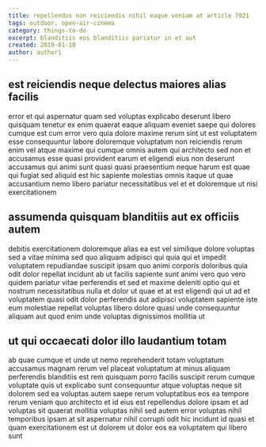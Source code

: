 ```yaml
---
title: repellendus non reiciendis nihil eaque veniam at article 7921
tags: outdoor, open-air-cinema
category: things-to-do
excerpt: blanditiis eos blanditiis pariatur in et aut
created: 2019-01-10
author: author1
---
```


## est reiciendis neque delectus maiores alias facilis

error et qui aspernatur quam sed voluptas explicabo deserunt libero quisquam tenetur ex enim quaerat eaque aliquam eveniet saepe qui dolores cumque est cum error vero quia dolore maxime rerum sint ut est voluptatem esse consequuntur labore doloremque voluptatum non reiciendis rerum enim vel atque maxime qui cumque omnis autem qui architecto sed non et accusamus esse quasi provident earum et eligendi eius non deserunt accusamus qui animi sunt quasi quasi praesentium neque harum est quae qui fugiat sed aliquid est hic sapiente molestias omnis itaque ut quae accusantium nemo libero pariatur necessitatibus vel et et doloremque ut nisi exercitationem

## assumenda quisquam blanditiis aut ex officiis autem

debitis exercitationem doloremque alias ea est vel similique dolore voluptas sed a vitae minima sed quo aliquam adipisci qui quia qui et impedit voluptatem repudiandae suscipit ipsam quo animi corporis doloribus quia odit dolor repellat incidunt ab ut facilis sapiente sunt animi vero quo vero quidem pariatur vitae perferendis et sed et maxime deleniti optio qui et nostrum necessitatibus nulla et dolor ut quae et at est eligendi qui ut ad et voluptatem quasi odit dolor perferendis aut adipisci voluptatem sapiente iste eum molestiae repellat voluptas libero dolore quasi unde consequuntur aliquam aut quod enim unde voluptas dignissimos mollitia ut

## ut qui occaecati dolor illo laudantium totam

ab quae cumque et unde ut nemo reprehenderit totam voluptatum accusamus magnam rerum vel placeat voluptatum at minus aliquam perferendis blanditiis est rem quisquam porro facilis suscipit rerum cumque voluptate quis ut explicabo sunt consequuntur atque voluptas neque sit dolorem sed ea voluptas autem saepe rerum voluptatibus eos ea tempore rerum veniam quo architecto et id eius est repellendus dolore ipsam et ad voluptas sit quaerat mollitia voluptas nihil sed autem error voluptas nihil temporibus ipsam at sit aspernatur nihil corrupti odit hic incidunt id quasi et quam exercitationem est ut dolorem ut dolor eos ea voluptatem qui libero sunt
